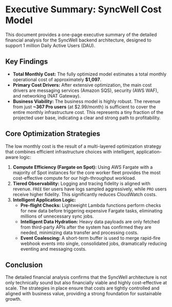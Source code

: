 # Executive Summary: SyncWell Cost Model

This document provides a one-page executive summary of the detailed financial analysis for the SyncWell backend architecture, designed to support 1 million Daily Active Users (DAU).

## Key Findings

*   **Total Monthly Cost:** The fully optimized model estimates a total monthly operational cost of approximately **$1,097**.
*   **Primary Cost Drivers:** After extensive optimization, the main cost drivers are messaging services (Amazon SQS), security (AWS WAF), and networking (NAT Gateway).
*   **Business Viability:** The business model is highly robust. The revenue from just **~367 Pro users** (at $2.99/month) is sufficient to cover the entire monthly infrastructure cost. This represents a tiny fraction of the projected user base, indicating a clear and strong path to profitability.

## Core Optimization Strategies

The low monthly cost is the result of a multi-layered optimization strategy that combines efficient infrastructure choices with intelligent, application-aware logic:

1.  **Compute Efficiency (Fargate on Spot):** Using AWS Fargate with a majority of Spot instances for the core worker fleet provides the most cost-effective compute for our high-throughput workload.
2.  **Tiered Observability:** Logging and tracing fidelity is aligned with revenue. `FREE` tier users have logs sampled aggressively, while `PRO` users receive higher fidelity. This significantly reduces CloudWatch costs.
3.  **Intelligent Application Logic:**
    *   **Pre-flight Checks:** Lightweight Lambda functions perform checks for new data before triggering expensive Fargate tasks, eliminating millions of unnecessary sync jobs.
    *   **Intelligent Data Hydration:** Heavy data payloads are only fetched from third-party APIs after the system has confirmed they are needed, minimizing data transfer and processing costs.
    *   **Event Coalescing:** A short-term buffer is used to merge rapid-fire webhook events into single, consolidated jobs, dramatically reducing eventing and messaging costs.

## Conclusion

The detailed financial analysis confirms that the SyncWell architecture is not only technically sound but also financially viable and highly cost-effective at scale. The strategies in place ensure that costs are tightly controlled and aligned with business value, providing a strong foundation for sustainable growth.

